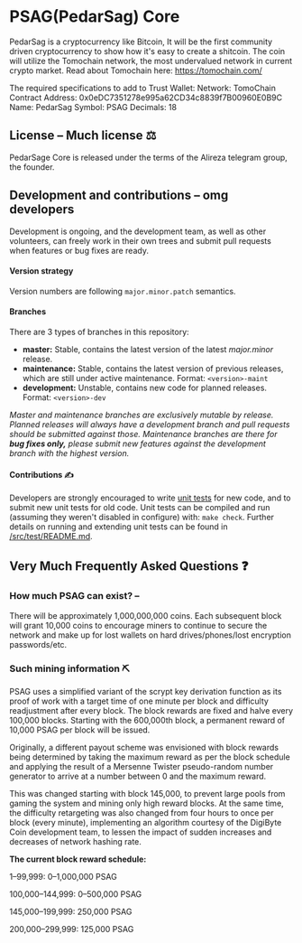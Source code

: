 # PSAG(PedarSag) Core


PedarSag is a cryptocurrency like Bitcoin, It will be the first community driven cryptocurrency to show how it's easy to create a shitcoin.
The coin will utilize the Tomochain network, the most undervalued network in current crypto market.
Read about Tomochain here:
https://tomochain.com/

The required specifications to add to Trust Wallet:
Network: TomoChain
Contract Address:
0x0eDC7351278e995a62CD34c8839f7B00960E0B9C
Name: PedarSag
Symbol: PSAG
Decimals: 18

## License – Much license ⚖️
PedarSage Core is released under the terms of the Alireza telegram group, the founder.

## Development and contributions – omg developers
Development is ongoing, and the development team, as well as other volunteers,
can freely work in their own trees and submit pull requests when features or
bug fixes are ready.

#### Version strategy
Version numbers are following ```major.minor.patch``` semantics.

#### Branches
There are 3 types of branches in this repository:

- **master:** Stable, contains the latest version of the latest *major.minor* release.
- **maintenance:** Stable, contains the latest version of previous releases, which are still under active maintenance. Format: ```<version>-maint```
- **development:** Unstable, contains new code for planned releases. Format: ```<version>-dev```

*Master and maintenance branches are exclusively mutable by release. Planned*
*releases will always have a development branch and pull requests should be*
*submitted against those. Maintenance branches are there for **bug fixes only,***
*please submit new features against the development branch with the highest version.*

#### Contributions ✍️

Developers are strongly encouraged to write [unit tests](src/test/README.md) for new code, and to
submit new unit tests for old code. Unit tests can be compiled and run
(assuming they weren't disabled in configure) with: `make check`. Further details on running
and extending unit tests can be found in [/src/test/README.md](/src/test/README.md).



## Very Much Frequently Asked Questions ❓

### How much PSAG can exist? – 
There will be approximately 1,000,000,000 coins.
Each subsequent block will grant 10,000 coins to encourage miners to continue to
secure the network and make up for lost wallets on hard drives/phones/lost
encryption passwords/etc.


### Such mining information ⛏

PSAG uses a simplified variant of the scrypt key derivation function as its
proof of work with a target time of one minute per block and difficulty
readjustment after every block. The block rewards are fixed and halve every
100,000 blocks. Starting with the 600,000th block, a permanent reward of
10,000 PSAG per block will be issued.  

Originally, a different payout scheme was envisioned with block rewards being
determined by taking the maximum reward as per the block schedule and applying
the result of a Mersenne Twister pseudo-random number generator to arrive at a
number between 0 and the maximum reward.

This was changed starting with block 145,000, to prevent large pools from gaming
the system and mining only high reward blocks. At the same time, the difficulty
retargeting was also changed from four hours to once per block (every minute),
implementing an algorithm courtesy of the DigiByte Coin development team, to
lessen the impact of sudden increases and decreases of network hashing rate.

**The current block reward schedule:**

1–99,999: 0–1,000,000 PSAG

100,000–144,999: 0–500,000 PSAG

145,000–199,999: 250,000 PSAG

200,000–299,999: 125,000 PSAG

